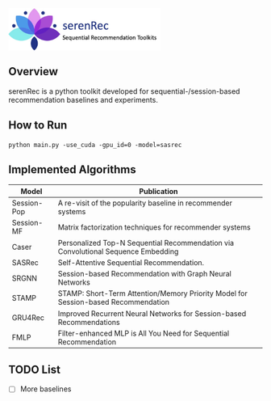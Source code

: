 <p align="left">
<img src="seren/logo.jpg" align="center" width="60%" style="margin: 0 auto">
</p>

## Overview

serenRec is a python toolkit developed for sequential-/session-based recommendation baselines and experiments.

## How to Run

```
python main.py -use_cuda -gpu_id=0 -model=sasrec
```

## Implemented Algorithms

| **Model** | **Publication** |
|-----------|-----------------|
| Session-Pop | A re-visit of the popularity baseline in recommender systems |
| Session-MF | Matrix factorization techniques for recommender systems |
| Caser | Personalized Top-N Sequential Recommendation via Convolutional Sequence Embedding |
| SASRec | Self-Attentive Sequential Recommendation. |
| SRGNN | Session-based Recommendation with Graph Neural Networks |
| STAMP | STAMP: Short-Term Attention/Memory Priority Model for Session-based Recommendation |
| GRU4Rec | Improved Recurrent Neural Networks for Session-based Recommendations |
| FMLP | Filter-enhanced MLP is All You Need for Sequential Recommendation |

## TODO List

- [ ] More baselines
